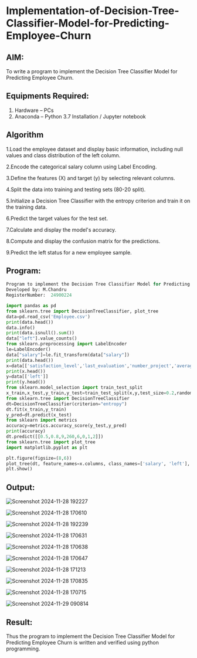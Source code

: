 # Implementation-of-Decision-Tree-Classifier-Model-for-Predicting-Employee-Churn

## AIM:
To write a program to implement the Decision Tree Classifier Model for Predicting Employee Churn.

## Equipments Required:
1. Hardware – PCs
2. Anaconda – Python 3.7 Installation / Jupyter notebook

## Algorithm
1.Load the employee dataset and display basic information, including null values and class distribution of the left column.

2.Encode the categorical salary column using Label Encoding.

3.Define the features (X) and target (y) by selecting relevant columns.

4.Split the data into training and testing sets (80-20 split).

5.Initialize a Decision Tree Classifier with the entropy criterion and train it on the training data.

6.Predict the target values for the test set.

7.Calculate and display the model's accuracy.

8.Compute and display the confusion matrix for the predictions.

9.Predict the left status for a new employee sample.

## Program:
```python
Program to implement the Decision Tree Classifier Model for Predicting Employee Churn.
Developed by: M.Chandru
RegisterNumber:  24900224
```
```python
import pandas as pd
from sklearn.tree import DecisionTreeClassifier, plot_tree
data=pd.read_csv('Employee.csv')
print(data.head())
data.info()
print(data.isnull().sum())
data["left"].value_counts()
from sklearn.preprocessing import LabelEncoder
le=LabelEncoder()
data["salary"]=le.fit_transform(data["salary"])
print(data.head())
x=data[['satisfaction_level','last_evaluation','number_project','average_montly_hours','time_spend_company','Work_accident','left','promotion_last_5years']]
print(x.head())
y=data[['left']]
print(y.head())
from sklearn.model_selection import train_test_split
x_train,x_test,y_train,y_test=train_test_split(x,y,test_size=0.2,random_state=100)
from sklearn.tree import DecisionTreeClassifier
dt=DecisionTreeClassifier(criterion="entropy")
dt.fit(x_train,y_train)
y_pred=dt.predict(x_test)
from sklearn import metrics
accuracy=metrics.accuracy_score(y_test,y_pred)
print(accuracy)
dt.predict([[0.5,0.8,9,260,6,0,1,2]])
from sklearn.tree import plot_tree
import matplotlib.pyplot as plt

plt.figure(figsize=(8,6))
plot_tree(dt, feature_names=x.columns, class_names=['salary', 'left'], filled=True)
plt.show()
```

## Output:

![Screenshot 2024-11-28 192227](https://github.com/user-attachments/assets/8633a57b-7aaf-40a2-8a56-063d8db8e06a)

![Screenshot 2024-11-28 170610](https://github.com/user-attachments/assets/79a7ee51-74a3-4d12-8af1-c65db7d84cae)

![Screenshot 2024-11-28 192239](https://github.com/user-attachments/assets/7b4abe61-f336-443a-b868-e02bf5992e77)

![Screenshot 2024-11-28 170631](https://github.com/user-attachments/assets/326737f0-453f-46b1-a476-5eb54f71f11d)

![Screenshot 2024-11-28 170638](https://github.com/user-attachments/assets/a3379a45-9257-4b37-b861-4dffc53cbd49)

![Screenshot 2024-11-28 170647](https://github.com/user-attachments/assets/e919622d-4915-4922-a25e-7fa2430287bc)

![Screenshot 2024-11-28 171213](https://github.com/user-attachments/assets/38e22183-44ff-4f09-b677-223bd994c3c1)

![Screenshot 2024-11-28 170835](https://github.com/user-attachments/assets/28eaf883-f1e7-43bc-a415-3116ec4b9b71)

![Screenshot 2024-11-28 170715](https://github.com/user-attachments/assets/d2bbbe51-60fc-4349-89bd-d1defecea96e)

![Screenshot 2024-11-29 090814](https://github.com/user-attachments/assets/c3ad5b0a-cbb0-438f-8855-21f49f2ff08e)


## Result:
Thus the program to implement the  Decision Tree Classifier Model for Predicting Employee Churn is written and verified using python programming.
